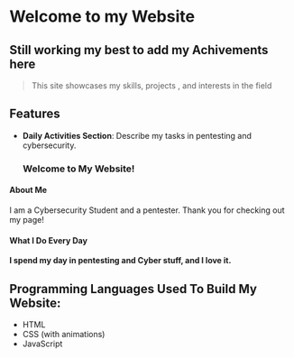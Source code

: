 # **Welcome to my Website**
## Still working my best to add my Achivements here
>This site showcases my skills, projects , and interests in the field
## Features

- **Daily Activities Section**: Describe my tasks in pentesting and cybersecurity.

  ### **Welcome to My Website!**

#### **About Me**
I am a Cybersecurity Student and a pentester. Thank you for checking out my page! 

#### **What I Do Every Day**
**I spend my day in pentesting and Cyber stuff, and I love it.** 

## **Programming Languages Used To Build My Website:**

- HTML
- CSS (with animations)
- JavaScript
